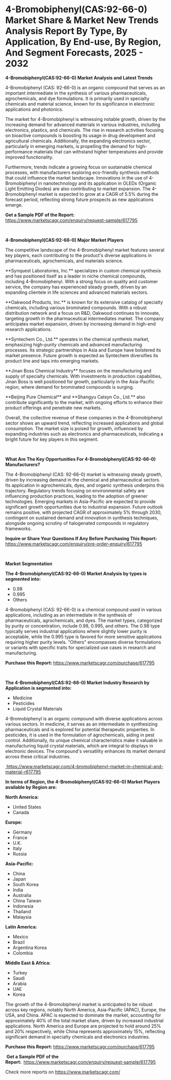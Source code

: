<p><h1>4-Bromobiphenyl(CAS:92-66-0) Market Share & Market New Trends Analysis Report By Type, By Application, By End-use, By Region, And Segment Forecasts, 2025 - 2032</h1></p><p><strong>4-Bromobiphenyl(CAS:92-66-0) Market Analysis and Latest Trends</strong></p>
<p><p>4-Bromobiphenyl (CAS: 92-66-0) is an organic compound that serves as an important intermediate in the synthesis of various pharmaceuticals, agrochemicals, and dye formulations. It is primarily used in specialty chemicals and material science, known for its significance in electronic applications and photonics.</p><p>The market for 4-Bromobiphenyl is witnessing notable growth, driven by the increasing demand for advanced materials in various industries, including electronics, plastics, and chemicals. The rise in research activities focusing on bioactive compounds is boosting its usage in drug development and agricultural chemicals. Additionally, the expanding electronics sector, particularly in emerging markets, is propelling the demand for high-performance materials that can withstand higher temperatures and provide improved functionality.</p><p>Furthermore, trends indicate a growing focus on sustainable chemical processes, with manufacturers exploring eco-friendly synthesis methods that could influence the market landscape. Innovations in the use of 4-Bromobiphenyl in nanotechnology and its application in OLEDs (Organic Light Emitting Diodes) are also contributing to market expansion. The 4-Bromobiphenyl market is expected to grow at a CAGR of 5.5% during the forecast period, reflecting strong future prospects as new applications emerge.</p></p>
<p><strong>Get a Sample PDF of the Report:&nbsp;</strong> <a href="https://www.marketscagr.com/enquiry/request-sample/617795?utm_campaign=2236&utm_medium=2&utm_source=Github&utm_content=ia&utm_term=05022025&utm_id=4-bromobiphenylcas92-66-0">https://www.marketscagr.com/enquiry/request-sample/617795</a></p>
<p>&nbsp;</p>
<p><strong>4-Bromobiphenyl(CAS:92-66-0) Major Market Players</strong></p>
<p><p>The competitive landscape of the 4-Bromobiphenyl market features several key players, each contributing to the product's diverse applications in pharmaceuticals, agrochemicals, and materials science.</p><p>**Synquest Laboratories, Inc.** specializes in custom chemical synthesis and has positioned itself as a leader in niche chemical compounds, including 4-Bromobiphenyl. With a strong focus on quality and customer service, the company has experienced steady growth, driven by an expanding clientele in life sciences and advanced materials sectors.</p><p>**Oakwood Products, Inc.** is known for its extensive catalog of specialty chemicals, including various brominated compounds. With a robust distribution network and a focus on R&D, Oakwood continues to innovate, targeting growth in the pharmaceutical intermediates market. The company anticipates market expansion, driven by increasing demand in high-end research applications.</p><p>**Syntechem Co., Ltd.** operates in the chemical synthesis market, emphasizing high-purity chemicals and advanced manufacturing processes. Its strategic partnerships in Asia and Europe have bolstered its market presence. Future growth is expected as Syntechem diversifies its product line and taps into emerging markets.</p><p>**Jinan Boss Chemical Industry** focuses on the manufacturing and supply of specialty chemicals. With investments in production capabilities, Jinan Boss is well positioned for growth, particularly in the Asia-Pacific region, where demand for brominated compounds is surging.</p><p>**Beijing Pure Chemical** and **Shangyu Catsyn Co., Ltd.** also contribute significantly to the market, with ongoing efforts to enhance their product offerings and penetrate new markets.</p><p>Overall, the collective revenue of these companies in the 4-Bromobiphenyl sector shows an upward trend, reflecting increased applications and global consumption. The market size is poised for growth, influenced by expanding industries such as electronics and pharmaceuticals, indicating a bright future for key players in this segment.</p></p>
<p>&nbsp;</p>
<p><strong>What Are The Key Opportunities For 4-Bromobiphenyl(CAS:92-66-0) Manufacturers?</strong></p>
<p><p>The 4-Bromobiphenyl (CAS: 92-66-0) market is witnessing steady growth, driven by increasing demand in the chemical and pharmaceutical sectors. Its application in agrochemicals, dyes, and organic synthesis underpins this trajectory. Regulatory trends focusing on environmental safety are influencing production practices, leading to the adoption of greener technologies. Emerging markets in Asia-Pacific are expected to provide significant growth opportunities due to industrial expansion. Future outlook remains positive, with projected CAGR of approximately 5% through 2030, contingent on sustained demand and innovation in synthesis techniques, alongside ongoing scrutiny of halogenated compounds in regulatory frameworks.</p></p>
<p><strong>Inquire or Share Your Questions If Any Before Purchasing This Report:</strong> <a href="https://www.marketscagr.com/enquiry/pre-order-enquiry/617795?utm_campaign=2236&utm_medium=2&utm_source=Github&utm_content=ia&utm_term=05022025&utm_id=4-bromobiphenylcas92-66-0">https://www.marketscagr.com/enquiry/pre-order-enquiry/617795</a></p>
<p>&nbsp;</p>
<p><strong>Market Segmentation</strong></p>
<p><strong>The 4-Bromobiphenyl(CAS:92-66-0) Market Analysis by types is segmented into:</strong></p>
<p><ul><li>0.98</li><li>0.995</li><li>Others</li></ul></p>
<p><p>4-Bromobiphenyl (CAS: 92-66-0) is a chemical compound used in various applications, including as an intermediate in the synthesis of pharmaceuticals, agrochemicals, and dyes. The market types, categorized by purity or concentration, include 0.98, 0.995, and others. The 0.98 type typically serves industrial applications where slightly lower purity is acceptable, while the 0.995 type is favored for more sensitive applications requiring higher purity levels. "Others" encompasses diverse formulations or variants with specific traits for specialized use cases in research and manufacturing.</p></p>
<p><strong>Purchase this Report:&nbsp;</strong><a href="https://www.marketscagr.com/purchase/617795?utm_campaign=2236&utm_medium=2&utm_source=Github&utm_content=ia&utm_term=05022025&utm_id=4-bromobiphenylcas92-66-0">https://www.marketscagr.com/purchase/617795</a></p>
<p>&nbsp;</p>
<p><strong>The 4-Bromobiphenyl(CAS:92-66-0) Market Industry Research by Application is segmented into:</strong></p>
<p><ul><li>Medicine</li><li>Pesticides</li><li>Liquid Crystal Materials</li></ul></p>
<p><p>4-Bromobiphenyl is an organic compound with diverse applications across various sectors. In medicine, it serves as an intermediate in synthesizing pharmaceuticals and is explored for potential therapeutic properties. In pesticides, it is used in the formulation of agrochemicals, aiding in pest control. Additionally, its unique chemical characteristics make it valuable in manufacturing liquid crystal materials, which are integral to displays in electronic devices. The compound's versatility enhances its market demand across these critical industries.</p></p>
<p><a href="https://www.marketscagr.com/4-bromobiphenyl-market-in-chemical-and-material-r617795?utm_campaign=2236&utm_medium=2&utm_source=Github&utm_content=ia&utm_term=05022025&utm_id=4-bromobiphenylcas92-66-0">&nbsp;https://www.marketscagr.com/4-bromobiphenyl-market-in-chemical-and-material-r617795</a></p>
<p><strong>In terms of Region, the 4-Bromobiphenyl(CAS:92-66-0) Market Players available by Region are:</strong></p>
<p>
    <p> <strong> North America: </strong>
        <ul>
            <li>United States</li>
            <li>Canada</li>
        </ul>
        </p> 
    <p> <strong> Europe: </strong>
        <ul>
            <li>Germany</li>
            <li>France</li>
            <li>U.K.</li>
            <li>Italy</li>
            <li>Russia</li>
        </ul>
        </p> 
    <p> <strong> Asia-Pacific: </strong>
        <ul>
            <li>China</li>
            <li>Japan</li>
            <li>South Korea</li>
            <li>India</li>
            <li>Australia</li>
            <li>China Taiwan</li>
            <li>Indonesia</li>
            <li>Thailand</li>
            <li>Malaysia</li>
        </ul>
        </p> 
    <p> <strong> Latin America: </strong>
        <ul>
            <li>Mexico</li>
            <li>Brazil</li>
            <li>Argentina Korea</li>
            <li>Colombia</li>
        </ul>
        </p> 
    <p> <strong> Middle East & Africa: </strong>
        <ul>
            <li>Turkey</li>
            <li>Saudi</li>
            <li>Arabia</li>
            <li>UAE</li>
            <li>Korea</li>
        </ul>
    </p>
    </p>
<p><p>The growth of the 4-Bromobiphenyl market is anticipated to be robust across key regions, notably North America, Asia-Pacific (APAC), Europe, the USA, and China. APAC is expected to dominate the market, accounting for approximately 40% of the total market share, driven by increased industrial applications. North America and Europe are projected to hold around 25% and 20% respectively, while China represents approximately 15%, reflecting significant demand in specialty chemicals and electronics industries.</p></p>
<p><strong>Purchase this Report: </strong><a href="https://www.marketscagr.com/purchase/617795?utm_campaign=2236&utm_medium=2&utm_source=Github&utm_content=ia&utm_term=05022025&utm_id=4-bromobiphenylcas92-66-0">https://www.marketscagr.com/purchase/617795</a></p>
<p>&nbsp;<strong>Get a Sample PDF of the Report:&nbsp;&nbsp;</strong><a href="https://www.marketscagr.com/enquiry/request-sample/617795?utm_campaign=2236&utm_medium=2&utm_source=Github&utm_content=ia&utm_term=05022025&utm_id=4-bromobiphenylcas92-66-0">https://www.marketscagr.com/enquiry/request-sample/617795</a></p>
<p><strong></strong></p>
<p>Check more reports on <a href="https://www.marketscagr.com/?utm_campaign=2236&utm_medium=2&utm_source=Github&utm_content=ia&utm_term=05022025&utm_id=4-bromobiphenylcas92-66-0">https://www.marketscagr.com/</a></p>